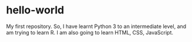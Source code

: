 # hello-world
My first repository.
So, I have learnt Python 3 to an intermediate level, and am trying to learn R.
I am also going to learn HTML, CSS, JavaScript.
